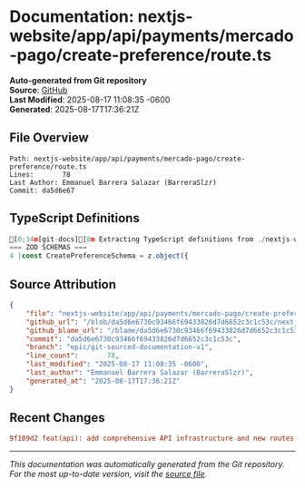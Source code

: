# Documentation: nextjs-website/app/api/payments/mercado-pago/create-preference/route.ts

**Auto-generated from Git repository**  
**Source**: [GitHub](/blob/da5d6e6730c93466f69433826d7d6652c3c1c53c/nextjs-website/app/api/payments/mercado-pago/create-preference/route.ts)  
**Last Modified**: 2025-08-17 11:08:35 -0600  
**Generated**: 2025-08-17T17:36:21Z

## File Overview

```
Path: nextjs-website/app/api/payments/mercado-pago/create-preference/route.ts
Lines:       78
Last Author: Emmanuel Barrera Salazar (BarreraSlzr)
Commit: da5d6e67
```

## TypeScript Definitions

```typescript
[0;34m[git-docs][0m Extracting TypeScript definitions from ./nextjs-website/app/api/payments/mercado-pago/create-preference/route.ts
=== ZOD SCHEMAS ===
4 |const CreatePreferenceSchema = z.object({
```

## Source Attribution

```json
{
    "file": "nextjs-website/app/api/payments/mercado-pago/create-preference/route.ts",
    "github_url": "/blob/da5d6e6730c93466f69433826d7d6652c3c1c53c/nextjs-website/app/api/payments/mercado-pago/create-preference/route.ts",
    "github_blame_url": "/blame/da5d6e6730c93466f69433826d7d6652c3c1c53c/nextjs-website/app/api/payments/mercado-pago/create-preference/route.ts",
    "commit": "da5d6e6730c93466f69433826d7d6652c3c1c53c",
    "branch": "epic/git-sourced-documentation-v1",
    "line_count":       78,
    "last_modified": "2025-08-17 11:08:35 -0600",
    "last_author": "Emmanuel Barrera Salazar (BarreraSlzr)",
    "generated_at": "2025-08-17T17:36:21Z"
}
```

## Recent Changes

```diff
9f109d2 feat(api): add comprehensive API infrastructure and new routes
```

---
*This documentation was automatically generated from the Git repository. 
For the most up-to-date version, visit the [source file](/blob/da5d6e6730c93466f69433826d7d6652c3c1c53c/nextjs-website/app/api/payments/mercado-pago/create-preference/route.ts).*
